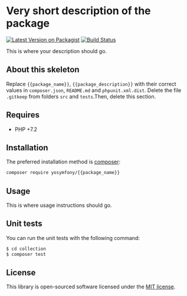 # Very short description of the package

[![Latest Version on Packagist](https://img.shields.io/packagist/v/yosymfony/{{package_name}}.svg?style=flat-square)](https://packagist.org/packages/yosymfony/{{package_name}})
[![Build Status](https://img.shields.io/travis/yosymfony/{{package_name}}/master.svg?style=flat-square)](https://travis-ci.org/yosymfony/:package_name)

This is where your description should go. 

## About this skeleton
Replace `{{package_name}}`, `{{package_description}}` with their correct values
in `composer.json`, `README.md` and `phpunit.xml.dist`. 
Delete the file `.gitkeep` from folders `src` and `tests`.Then, delete this section.

## Requires

* PHP +7.2

## Installation

The preferred installation method is [composer](https://getcomposer.org):

```bash
composer require yosymfony/{{package_name}}
```

## Usage

This is where usage instructions should go.

## Unit tests

You can run the unit tests with the following command:

```bash
$ cd collection
$ composer test
```

## License

This library is open-sourced software licensed under the [MIT license](http://opensource.org/licenses/MIT).
